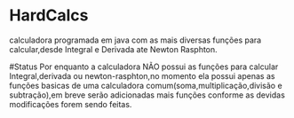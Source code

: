 # HardCalcs
calculadora programada em java com as mais diversas funções para calcular,desde Integral e Derivada ate Newton Rasphton.

#Status
Por enquanto a calculadora NÃO possui as funções para calcular Integral,derivada ou newton-rasphton,no momento ela possui apenas as funções basicas de uma calculadora comum(soma,multiplicação,divisão e subtração),em breve serão adicionadas mais funções conforme as devidas modificações forem sendo feitas.
